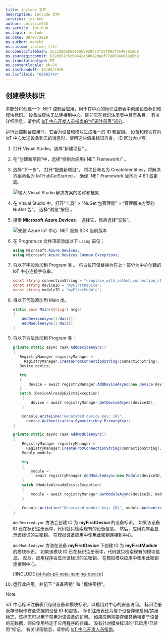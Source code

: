 ```yaml
---
title: include 文件
description: include 文件
services: iot-hub
author: chrissie926
ms.service: iot-hub
ms.topic: include
ms.date: 08/07/2019
ms.author: menchi
ms.custom: include file
ms.openlocfilehash: a5c1ddd085ae65b9920d73f50f993f4646785a69
ms.sourcegitcommit: 829d951d5c90442a38012daaf77e86046018e5b9
ms.translationtype: MT
ms.contentlocale: zh-CN
ms.lasthandoff: 10/09/2020
ms.locfileid: "68883749"
---
```

## <a name="create-a-module-identity"></a>创建模块标识

本部分将创建一个 .NET 控制台应用，用于在中心的标识注册表中创建设备标识和模块标识。 设备或模块无法连接到中心，除非它在标识注册表中具有条目。 有关详细信息，请参阅 [IoT 中心开发人员指南的“标识注册表”部分](../articles/iot-hub/iot-hub-devguide-identity-registry.md)。

运行此控制台应用时，它会为设备和模块生成唯一的 ID 和密钥。 设备和模块在向 IoT 中心发送设备到云的消息时，使用这些值来标识自身。 ID 区分大小写。

1. 打开 Visual Studio，选择“新建项目”  。

1. 在“创建新项目”中，选择“控制台应用(.NET Framework)”   。

1. 选择“下一步”，  打开“配置新项目”。  将项目命名为 CreateIdentities，将解决方案命名为 IoTHubGetStarted   。 确保 .NET Framework 版本为 4.6.1 或更高。

    ![输入 Visual Studio 解决方案的名称和框架](./media/iot-hub-get-started-create-module-identity-csharp/configure-createidentities-project.png)

1. 在 Visual Studio 中，打开“工具” > “NuGet 包管理器” > “管理解决方案的 NuGet 包”。 选择“浏览”按钮  。

1. 搜索 **Microsoft.Azure.Devices**。 选择它，然后选择“安装”。 

    ![安装 Azure IoT 中心 .NET 服务 SDK 当前版本](./media/iot-hub-get-started-create-module-identity-csharp/install-service-sdk.png)

1. 在 Program.cs 文件顶部添加以下 `using` 语句：

   ```csharp
   using Microsoft.Azure.Devices;
   using Microsoft.Azure.Devices.Common.Exceptions;
   ```

1. 将以下字段添加到 Program 类  。 将占位符值替换为在上一部分为中心创建的 IoT 中心连接字符串。

   ```csharp
   const string connectionString = "<replace_with_iothub_connection_string>";
   const string deviceID = "myFirstDevice";
   const string moduleID = "myFirstModule";
   ```

1. 将以下代码添加到 Main  类。

   ```csharp
   static void Main(string[] args)
   {
       AddDeviceAsync().Wait();
       AddModuleAsync().Wait();
   }
   ```

1. 将以下方法添加到 Program  类：

    ```csharp
    private static async Task AddDeviceAsync()
    {
       RegistryManager registryManager = 
         RegistryManager.CreateFromConnectionString(connectionString);
       Device device;

       try
       {
           device = await registryManager.AddDeviceAsync(new Device(deviceID));
       }
       catch (DeviceAlreadyExistsException)
        {
            device = await registryManager.GetDeviceAsync(deviceID);
        }

        Console.WriteLine("Generated device key: {0}", 
          device.Authentication.SymmetricKey.PrimaryKey);
    }

    private static async Task AddModuleAsync()
    {
        RegistryManager registryManager = 
          RegistryManager.CreateFromConnectionString(connectionString);
        Module module;

        try
        {
            module = 
              await registryManager.AddModuleAsync(new Module(deviceID, moduleID));
        }
        catch (ModuleAlreadyExistsException)
        {
            module = await registryManager.GetModuleAsync(deviceID, moduleID);
        }

        Console.WriteLine("Generated module key: {0}", module.Authentication.SymmetricKey.PrimaryKey);
    }
    ```

    `AddDeviceAsync` 方法会创建 ID 为 **myFirstDevice** 的设备标识。 如果该设备 ID 已在标识注册表中，代码就只检索现有的设备信息。 然后，应用程序会显示该标识的主密钥。 在模拟设备应用中使用此密钥连接到中心。

    `AddModuleAsync` 方法在设备 **myFirstDevice** 下创建 ID 为 **myFirstModule** 的模块标识。 如果该模块 ID 已在标识注册表中，代码就只检索现有的模块信息。 然后，应用程序会显示该标识的主密钥。 在模拟模块应用中使用此密钥连接到中心。

   [!INCLUDE [iot-hub-pii-note-naming-device](iot-hub-pii-note-naming-device.md)]

1. 运行此应用，并记下 "设备密钥" 和 "模块密钥"。

> [!NOTE]
> IoT 中心标识注册表只存储设备和模块标识，以启用对中心的安全访问。 标识注册表存储用作安全凭据的设备 ID 和密钥。 标识注册表还为每个设备存储启用/禁用标志，该标志可以用于禁用对该设备的访问。 如果应用需要存储其他特定于设备的元数据，则应使用特定于应用程序的存储。 没有针对模块标识的“已启用/已禁用”标记。 有关详细信息，请参阅 [IoT 中心开发人员指南](../articles/iot-hub/iot-hub-devguide-identity-registry.md)。
